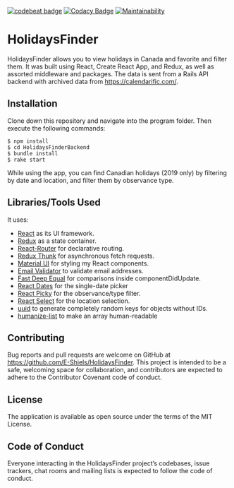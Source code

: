 [![codebeat badge](https://codebeat.co/badges/218717a5-1ebb-4776-a3b8-bb247ca7916f)](https://codebeat.co/projects/github-com-e-shiels-HolidaysFinder-master)
[![Codacy Badge](https://api.codacy.com/project/badge/Grade/5a66a0ecb300477ebd99f59dd2e9257b)](https://www.codacy.com/app/E-Shiels/HolidaysFinder?utm_source=github.com&amp;utm_medium=referral&amp;utm_content=E-Shiels/HolidaysFinder&amp;utm_campaign=Badge_Grade)
[![Maintainability](https://api.codeclimate.com/v1/badges/8bb6c17f568cdf94c1a2/maintainability)](https://codeclimate.com/github/E-Shiels/HolidaysFinder/maintainability)

# HolidaysFinder #

HolidaysFinder allows you to view holidays in Canada and favorite and filter them.
It was built using React, Create React App, and Redux, as well as assorted middleware and packages. The data is sent from a Rails API backend with archived data from <https://calendarific.com/>.

## Installation ##

Clone down this repository and navigate into the program folder. Then execute the following commands:

```
$ npm install
$ cd HolidaysFinderBackend
$ bundle install
$ rake start
```

While using the app, you can find Canadian holidays (2019 only) by filtering by date and location, and filter them by observance type.

## Libraries/Tools Used ##

It uses:
* [React](https://github.com/facebook/react) as its UI framework.
* [Redux](https://github.com/reduxjs/redux) as a state container.
* [React-Router](https://github.com/ReactTraining/react-router) for declarative routing.
* [Redux Thunk](https://github.com/reduxjs/redux-thunk) for asynchronous fetch requests.
* [Material UI](https://github.com/mui-org/material-ui) for styling my React components.
* [Email Validator](https://github.com/manishsaraan/email-validator) to validate email addresses.
* [Fast Deep Equal](https://github.com/epoberezkin/fast-deep-equal) for comparisons inside componentDidUpdate.
* [React Dates](https://github.com/airbnb/react-dates) for the single-date picker
* [React Picky](https://github.com/Aidurber/react-picky) for the observance/type filter.
* [React Select](https://github.com/JedWatson/react-select) for the location selection.
* [uuid](https://github.com/kelektiv/node-uuid) to generate completely random keys for objects without IDs.
* [humanize-list](https://github.com/johno/humanize-list#readme) to make an array human-readable


## Contributing ##

Bug reports and pull requests are welcome on GitHub at <https://github.com/E-Shiels/HolidaysFinder>.
This project is intended to be a safe, welcoming space for collaboration, and contributors are expected to adhere to the Contributor Covenant code of conduct.

## License ##

The application is available as open source under the terms of the MIT License.

## Code of Conduct ##

Everyone interacting in the HolidaysFinder project’s codebases, issue trackers,
chat rooms and mailing lists is expected to follow the code of conduct.
